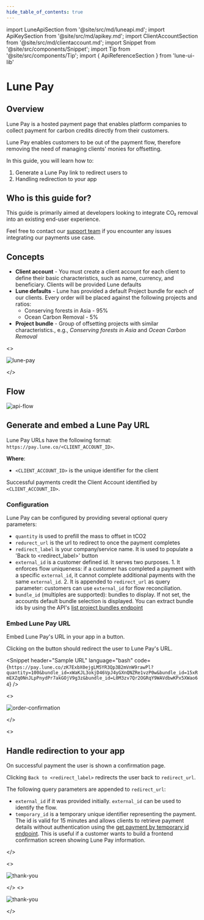 ```yaml
---
hide_table_of_contents: true
---
```


import LuneApiSection from '@site/src/md/luneapi.md';
import ApiKeySection from '@site/src/md/apikey.md';
import ClientAccountSection from '@site/src/md/clientaccount.md';
import Snippet  from '@site/src/components/Snippet';
import Tip from '@site/src/components/Tip';
import { ApiReferenceSection } from 'lune-ui-lib'

# Lune Pay

<div className="sections">

<ApiReferenceSection>
<div className="paragraphSections">

<div>

<LuneApiSection />

</div>
<div>

## Overview

Lune Pay is a hosted payment page that enables platform companies to collect payment for carbon credits directly from their customers.

Lune Pay enables customers to be out of the payment flow, therefore removing the need of managing clients' monies for offsetting.

In this guide, you will learn how to:

1. Generate a Lune Pay link to redirect users to
2. Handling redirection to your app

</div>
<div>

## Who is this guide for?

This guide is primarily aimed at developers looking
to integrate CO₂ removal into an existing end-user experience.

Feel free to contact our [support team](mailto:support@lune.com) if you encounter any issues integrating our payments use case.

</div>
<div>

## Concepts

- **Client account** - You must create a client account for each client to define their basic characteristics, such as name, currency, and beneficiary.  Clients will be provided Lune defaults
- **Lune defaults** - Lune has provided a default Project bundle for each of our clients.  Every order will be placed against the following projects and ratios:
  - Conserving forests in Asia - 95%
  - Ocean Carbon Removal - 5%
- **Project bundle** - Group of offsetting projects with similar characteristics., e.g., _Conserving forests in Asia_ and _Ocean Carbon Removal_

</div>
</div>
<>

![lune-pay](/img/lune-pay.png)

</>
</ApiReferenceSection>

<div>

## Flow

![api-flow](/img/payments-apiflow.png)

</div>


<ApiKeySection />

<ClientAccountSection />


<ApiReferenceSection>

<div className="paragraphSections">

<div>

## Generate and embed a Lune Pay URL

Lune Pay URLs have the following format: `https://pay.lune.co/<CLIENT_ACCOUNT_ID>`.

**Where**:

- `<CLIENT_ACCOUNT_ID>` is the unique identifier for the client

Successful payments credit the Client Account identified by `<CLIENT_ACCOUNT_ID>`.

</div>
<div>

### Configuration

Lune Pay can be configured by providing several optional query parameters:

- `quantity` is used to prefill the mass to offset in tCO2
- `redurect_url` is the url to redirect to once the payment completes
- `redirect_label` is your company/service name. It is used to populate a 'Back to <redirect_label>' button
- `external_id` is a customer defined id. It serves two purposes. 1. It enforces flow uniqueness: if a customer has completed a payment with a specific `external_id`, it cannot complete additional payments with the same `external_id`. 2. It is appended to `redirect_url` as query parameter: customers can use `external_id` for flow reconciliation.
- `bundle_id` (multiples are supported): bundles to display. If not set, the accounts default bundle selection is displayed. You can extract bundle ids by using the API's [list project bundles endpoint](resources/projects/list-bundles)

</div>
<div>

### Embed Lune Pay URL

Embed Lune Pay's URL in your app in a button.

Clicking on the button should redirect the user to Lune Pay's URL.

</div>
<div>

</div>

</div>

<div className="miniSections">

<Snippet
    header="Sample URL"
    language="bash"
    code={`https://pay.lune.co/zK7ExbX0ejgLM5YR3Qp3B2mVnW9rawPl?quantity=100&bundle_id=xWaKJL3okjD46VpJ4yGXnQNZRe1vzP0w&bundle_id=15xRmEXZq0NnJLpPnydPr7akGOjV9g3z&bundle_id=L0M3zv7Qr2OGRqY9WAVdbwKPx5XWao64`} />

<>

![order-confirmation](/img/payments-order-confirmation.png)

</>
</div>

</ApiReferenceSection>

<ApiReferenceSection>

<>

## Handle redirection to your app

On successful payment the user is shown a confirmation page.

Clicking `Back to <redirect_label>` redirects the user back to `redirect_url`.

The following query parameters are appended to `redirect_url`:

- `external_id` if it was provided initially. `external_id` can be used to identify the flow.
- `temporary_id` is a temporary unique identifier representing the payment. The id is valid for 15 minutes and allows clients to retrieve payment details without authentication using the [get payment by temporary id endpoint](/resources/payments/get-payment-by-temporary-id). This is useful if a customer wants to build a frontend confirmation screen showing Lune Pay information.

</>
<div className="miniSections">
<>

![thank-you](/img/lune-pay-thank-you.png)

</>
<>

![thank-you](/img/lune-pay-thank-you.png)

</>
</div>

</ApiReferenceSection>

</div>
